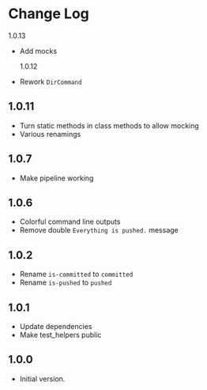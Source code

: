 # Change Log

1.0.13

- Add mocks

  1.0.12

- Rework `DirCommand`

## 1.0.11

- Turn static methods in class methods to allow mocking
- Various renamings

## 1.0.7

- Make pipeline working

## 1.0.6

- Colorful command line outputs
- Remove double `Everything is pushed.` message

## 1.0.2

- Rename `is-committed` to `committed`
- Rename `is-pushed` to `pushed`

## 1.0.1

- Update dependencies
- Make test_helpers public

## 1.0.0

- Initial version.
